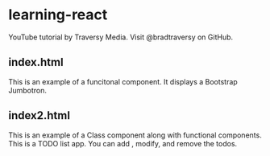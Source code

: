 # learning-react
YouTube tutorial by Traversy Media. Visit @bradtraversy on GitHub.

## index.html
This is an example of a funcitonal component. It displays a Bootstrap Jumbotron.

## index2.html
This is an example of a Class component along with functional components. This is a TODO list app. You can add , modify, and remove the todos.
